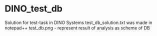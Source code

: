 # DINO_test_db
Solution for test-task in DINO Systems
test_db_solution.txt was made in notepad++ 
test_db.png - represent result of analysis as scheme of DB
